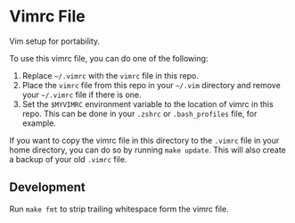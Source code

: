 # Vimrc File

Vim setup for portability.

To use this vimrc file, you can do one of the following:

1. Replace `~/.vimrc` with the `vimrc` file in this repo.
2. Place the `vimrc` file from this repo in your `~/.vim` directory and remove your `~/.vimrc` file if there is one.
3. Set the `$MYVIMRC` environment variable to the location of vimrc in this repo. This can be done in your `.zshrc` or `.bash_profiles` file, for example.

If you want to copy the vimrc file in this directory to the `.vimrc` file in your home directory, you can do so by running `make update`. This will also create a backup of your old `.vimrc` file.  

## Development

Run `make fmt` to strip trailing whitespace form the vimrc file.

